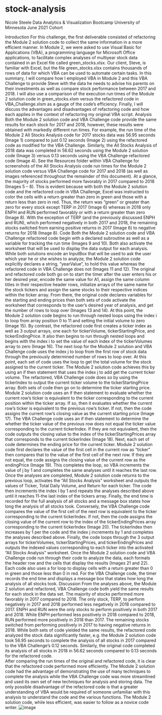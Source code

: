 # stock-analysis
Nicole Steele
Data Analytics & Visualization Bootcamp
University of Minnesota
June 2021 Cohort

Introduction
	For this challenge, the first deliverable consisted of refactoring the Module 2 solution code to collect the same information in a more efficient manner. In Module 2, we were asked to use Visual Basic for Applications (VBA), a programming language for Microsoft Office applications, to facilitate complex analyses of multiyear stock data contained in an Excel file called green_stocks.xlsx. Our client, Steve, is familiar with Excel, but the file green_stocks.xlsx contains thousands of rows of data for which VBA can be used to automate certain tasks. In this summary, I will compare how I employed VBA in Module 2 and this VBA Challenge to provide Steve with the data he needs to advise his parents on their investments as well as compare stock performance between 2017 and 2018. I will also use a comparison of the execution run times of the Module 2 solution code in green_stocks.xlsm versus the refactored code in VBA_Challenge.xlsm as a gauge of the code’s efficiency. Finally, I will discuss the advantages and disadvantages of refactoring code and how each applies in the context of refactoring my original VBA script.
Analysis
	Both the Module 2 solution code and VBA Challenge code provide the same results for each stock for 2017 and 2018, however, these results were obtained with markedly different run times. For example, the run time of the Module 2 All Stocks Analysis code for 2017 stocks data was 56.95 seconds (Image 1) compared to just 0.12 seconds (Image 2) using the refactored code as modified for the VBA Challenge. Similarly, the All Stocks Analysis of 2018 data was completed in 56.62 seconds using the Module 2 solution code (Image 3) versus 0.13 seconds using the VBA Challenge refactored code (Image 4). See the Resources folder within VBA Challenge for screenshots of the All Stocks Analysis code run times for the Module 2 solution code versus VBA Challenge code for 2017 and 2018 (as well as images referenced throughout the remainder of this document).
	At a glance, the majority of stocks performed more favorably in 2017 compared to 2018 (Images 5 – 8). This is evident because with both the Module 2 solution code and the refactored code in VBA Challenge, Excel was instructed to color the cells with a return greater than zero in green and those with a return less than zero in red. Thus, the return was “green” or greater than zero for every stock except TERP in 2017 (Image 6) whereas in 2018 only ENPH and RUN performed favorably or with a return greater than zero (Image 8). With the exception of TERP (and the previously discussed ENPH and RUN), which performed negatively in both 2017 and 2018, the remaining stocks switched from earning positive returns in 2017 (Image 6) to negative returns for 2018 (Image 8).
Code
	Both the Module 2 solution code and VBA Challenge refactored code begin with a declared subroutine as well as a variable for tracking the run time (Images 9 and 10). Both also activate the worksheet that will be used to display the data output for each analysis. While both solutions encode an InputBox that will be used to ask the user which year he or she wishes to analyze, the Module 2 solution code explicitly declares a string, “yearValue”, to hold this value whereas the refactored code in VBA Challenge does not (Images 11 and 12).
	The original and refactored code both go on to start the timer after the user enters his or her desired year, encode the same value for A1, assign the same column titles in their respective header rows, initialize arrays of the same name for the stock tickers and assign the same stocks to their respective indices within the ticker array. From there, the original code declares variables for the starting and ending prices then both sets of code activate the worksheet that corresponds to the user’s desired year of analysis, and get the number of rows to loop over (Images 13 and 14). At this point, the Module 2 solution code begins to run through nested loops using the index i to loop from array position 0 to 11 and setting the initial volume to zero (Image 15). By contrast, the refactored code first creates a ticker index as well as 3 output arrays, one each for tickerVolume, tickerStartingPrice, and tickerEndingPrice. It also then begins to run through nested loops and begins with the index i to set the value of each index of the tickerVolumes array to zero (Image 16).
	The next loop for the Module 2 solution and VBA Challenge code uses the index j to loop from the first row of stock data through the previously determined number of rows to loop over. At this point, each set of code uses the loop to get the total volume for the stock assigned to the current ticker. The Module 2 solution code achieves this by using an if then statement that uses the index j to add get the current ticker volume. The refactored, VBA Challenge code does so by using the tickerIndex to output the current ticker volume to the tickerStartingPrice array. Both sets of code then go on to determine the ticker starting price. Module 2 solution code uses an if then statement to evaluate whether the current row’s ticker is equivalent to the ticker corresponding to the current position within the ticker array. If so, then it evaluates whether the current row’s ticker is equivalent to the previous row’s ticker. If not, then the code assigns the current row’s closing value as the current starting price (Image 17). The VBA Challenge code uses an if then statement to determine the whether the ticker value of the previous row does not equal the ticker value corresponding to the current tickerIndex. If they are not equivalent, then the code outputs the closing value to the index of the tickerStartingPrices array that corresponds to the current tickerIndex (Image 18). 
Next, each set of code determines the ending price for the current ticker. Module 2 solution code first declares the value of the first cell in the current row as “ticker” then compares that to the value of the first cell of the next row. If they are not equal, the code assigns the closing value of the current row as the endingPrice (Image 19). This completes the loop, so VBA increments the value of j by 1 and completes the same analyses until it reaches the last row. Once the analyses are completed, Module 2 solution code returns to the previous loop, activates the “All Stocks Analysis” worksheet and outputs the values of Ticker, Total Daily Volume, and Return for each ticker. The code then increments the index I by 1 and repeats the analyses described above until it reaches 11-the last index of the tickers array. Finally, the end time is recorded for the full analysis of all stocks and a message box states how long the analysis of all stocks took. 
Conversely, the VBA Challenge code compares the value of the first cell of the next row is equivalent to the ticker corresponding to the current tickerIndex. If not, then the code assigns the closing value of the current row to the index of the tickerEndingPrices array corresponding to the current tickerIndex (Image 20). The tickerIndex then increases by 1 per the code and the index j increments by 1 and completes the analyses described above. Finally, the code loops through the 3 output arrays for tickerVolumes, tickerStartingPrices, and tickerEndingPrices and outputs the indexed values corresponding to each ticker into the activated “All Stocks Analysis” worksheet. Once the Module 2 solution code and VBA Challenge code run through their code to analyze the data, each formats the header row and the cells that display the results (Images 21 and 22). Each code also uses a for loop to display cells with a return greater than 0 in green and those less than 0 in red. For the VBA Challenge code, the timer records the end time and displays a message box that states how long the analysis of all stocks took.
Discussion
	From the analyses above, the Module 2 solution and refactored, VBA Challenge code both yield the same results for each stock in the data set. The majority of stocks performed more favorably in 2017 compared to 2018. The only stock, TERP, to perform negatively in 2017 and 2018 performed less negatively in 2018 compared to 2017. ENPH and RUN were the only stocks to perform positively in both 2017 and 2018. While ENPH performed less positively in 2018 compared to 2018, RUN performed more positively in 2018 than 2017. The remaining stocks switched from performing positively in 2017 to having negative returns in 2018.
	While both sets of code yielded the same results, the refactored code analyzed the stock data significantly faster, e.g. the Module 2 solution code took 56.95 seconds to complete the analysis of all stocks in 2017 compared to the VBA Challenge’s 0.12 seconds. Similarly, the original code completed its analysis of all stocks in 2018 in 56.62 seconds compared to 0.13 seconds for the refactored code.	
	After comparing the run times of the original and refactored code, it is clear that the refactored code performed more efficiently. The Module 2 solution code had the advantage of demonstrating the use of many techniques to complete the analysis while the VBA Challenge code was more streamlined and used its own set of new techniques for analysis and storing data. The only possible disadvantage of the refactored code is that a greater understanding of VBA would be required of someone unfamiliar with this analysis to understand the code and the various functions. The Module 2 solution code, while less efficient, was easier to follow as a novice code writer.
![image](https://user-images.githubusercontent.com/85260835/127898665-c0012aca-3c74-4a0a-a733-82535951098b.png)
